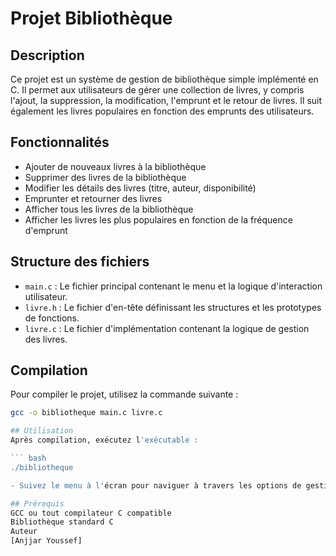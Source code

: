 # Projet Bibliothèque

## Description

Ce projet est un système de gestion de bibliothèque simple implémenté en C. Il permet aux utilisateurs de gérer une collection de livres, y compris l'ajout, la suppression, la modification, l'emprunt et le retour de livres. Il suit également les livres populaires en fonction des emprunts des utilisateurs.

## Fonctionnalités

- Ajouter de nouveaux livres à la bibliothèque
- Supprimer des livres de la bibliothèque
- Modifier les détails des livres (titre, auteur, disponibilité)
- Emprunter et retourner des livres
- Afficher tous les livres de la bibliothèque
- Afficher les livres les plus populaires en fonction de la fréquence d'emprunt

## Structure des fichiers

- `main.c` : Le fichier principal contenant le menu et la logique d'interaction utilisateur.
- `livre.h` : Le fichier d'en-tête définissant les structures et les prototypes de fonctions.
- `livre.c` : Le fichier d'implémentation contenant la logique de gestion des livres.

## Compilation

Pour compiler le projet, utilisez la commande suivante :

```bash
gcc -o bibliotheque main.c livre.c

## Utilisation
Après compilation, exécutez l'exécutable :

``` bash
./bibliotheque

- Suivez le menu à l'écran pour naviguer à travers les options de gestion de la bibliothèque.

## Prérequis
GCC ou tout compilateur C compatible
Bibliothèque standard C
Auteur
[Anjjar Youssef]
